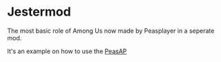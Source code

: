# Jestermod
The most basic role of Among Us now made by Peasplayer in a seperate mod.

It's an example on how to use the [PeasAP](https://github.com/Peasplayer/PeasAPI)
